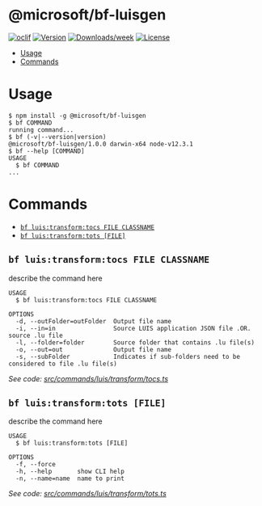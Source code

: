 @microsoft/bf-luisgen
=====================



[![oclif](https://img.shields.io/badge/cli-oclif-brightgreen.svg)](https://oclif.io)
[![Version](https://img.shields.io/npm/v/@microsoft/bf-luisgen.svg)](https://npmjs.org/package/@microsoft/bf-luisgen)
[![Downloads/week](https://img.shields.io/npm/dw/@microsoft/bf-luisgen.svg)](https://npmjs.org/package/@microsoft/bf-luisgen)
[![License](https://img.shields.io/npm/l/@microsoft/bf-luisgen.svg)](https://github.com/microsoft/botframework-cli/blob/master/package.json)

<!-- toc -->
* [Usage](#usage)
* [Commands](#commands)
<!-- tocstop -->
# Usage
<!-- usage -->
```sh-session
$ npm install -g @microsoft/bf-luisgen
$ bf COMMAND
running command...
$ bf (-v|--version|version)
@microsoft/bf-luisgen/1.0.0 darwin-x64 node-v12.3.1
$ bf --help [COMMAND]
USAGE
  $ bf COMMAND
...
```
<!-- usagestop -->
# Commands
<!-- commands -->
* [`bf luis:transform:tocs FILE CLASSNAME`](#bf-luistransformtocs-file-classname)
* [`bf luis:transform:tots [FILE]`](#bf-luistransformtots-file)

## `bf luis:transform:tocs FILE CLASSNAME`

describe the command here

```
USAGE
  $ bf luis:transform:tocs FILE CLASSNAME

OPTIONS
  -d, --outFolder=outFolder  Output file name
  -i, --in=in                Source LUIS application JSON file .OR. source .lu file
  -l, --folder=folder        Source folder that contains .lu file(s)
  -o, --out=out              Output file name
  -s, --subFolder            Indicates if sub-folders need to be considered to file .lu file(s)
```

_See code: [src/commands/luis/transform/tocs.ts](https://github.com/microsoft/botframework-cli/blob/v1.0.0/src/commands/luis/transform/tocs.ts)_

## `bf luis:transform:tots [FILE]`

describe the command here

```
USAGE
  $ bf luis:transform:tots [FILE]

OPTIONS
  -f, --force
  -h, --help       show CLI help
  -n, --name=name  name to print
```

_See code: [src/commands/luis/transform/tots.ts](https://github.com/microsoft/botframework-cli/blob/v1.0.0/src/commands/luis/transform/tots.ts)_
<!-- commandsstop -->

